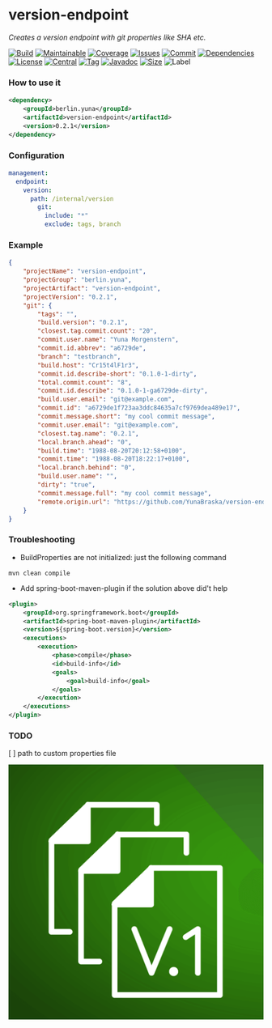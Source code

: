 # version-endpoint
*Creates a version endpoint with git properties like SHA etc.*

[![Build][build_shield]][build_link]
[![Maintainable][maintainable_shield]][maintainable_link]
[![Coverage][coverage_shield]][coverage_link]
[![Issues][issues_shield]][issues_link]
[![Commit][commit_shield]][commit_link]
[![Dependencies][dependency_shield]][dependency_link]
[![License][license_shield]][license_link]
[![Central][central_shield]][central_link]
[![Tag][tag_shield]][tag_link]
[![Javadoc][javadoc_shield]][javadoc_link]
[![Size][size_shield]][size_shield]
![Label][label_shield]

[build_shield]: https://img.shields.io/travis/YunaBraska/version-endpoint/master?style=flat-square
[build_link]: https://travis-ci.org/YunaBraska/version-endpoint
[maintainable_shield]: https://img.shields.io/codeclimate/maintainability/YunaBraska/version-endpoint?style=flat-square
[maintainable_link]: https://codeclimate.com/github/YunaBraska/version-endpoint/maintainability
[coverage_shield]: https://img.shields.io/codecov/c/github/YunaBraska/version-endpoint?style=flat-square
[coverage_link]: https://codecov.io/gh/YunaBraska/version-endpoint?branch=master
[issues_shield]: https://img.shields.io/github/issues/YunaBraska/version-endpoint?style=flat-square
[issues_link]: https://github.com/YunaBraska/version-endpoint/commits/master
[commit_shield]: https://img.shields.io/github/last-commit/YunaBraska/version-endpoint?style=flat-square
[commit_link]: https://github.com/YunaBraska/version-endpoint/issues
[license_shield]: https://img.shields.io/github/license/YunaBraska/version-endpoint?style=flat-square
[license_link]: https://github.com/YunaBraska/version-endpoint/blob/master/LICENSE
[dependency_shield]: https://img.shields.io/librariesio/github/YunaBraska/version-endpoint?style=flat-square
[dependency_link]: https://libraries.io/github/YunaBraska/version-endpoint
[central_shield]: https://img.shields.io/maven-central/v/berlin.yuna/version-endpoint?style=flat-square
[central_link]:https://search.maven.org/artifact/berlin.yuna/version-endpoint
[tag_shield]: https://img.shields.io/github/v/tag/YunaBraska/version-endpoint?style=flat-square
[tag_link]: https://github.com/YunaBraska/version-endpoint/releases
[javadoc_shield]: https://javadoc.io/badge2/berlin.yuna/version-endpoint/javadoc.svg?style=flat-square
[javadoc_link]: https://javadoc.io/doc/berlin.yuna/version-endpoint
[size_shield]: https://img.shields.io/github/repo-size/YunaBraska/version-endpoint?style=flat-square
[label_shield]: https://img.shields.io/badge/Yuna-QueenInside-blueviolet?style=flat-square
[gitter_shield]: https://img.shields.io/gitter/room/YunaBraska/nats-streaming-server-embedded?style=flat-square
[gitter_link]: https://gitter.im/nats-streaming-server-embedded/Lobby

### How to use it
```xml
<dependency>
    <groupId>berlin.yuna</groupId>
    <artifactId>version-endpoint</artifactId>
    <version>0.2.1</version>
</dependency>
```

### Configuration
```yaml
management:
  endpoint:
    version:
      path: /internal/version
        git:
          include: "*"
          exclude: tags, branch
```

### Example
```json
{
    "projectName": "version-endpoint",
    "projectGroup": "berlin.yuna",
    "projectArtifact": "version-endpoint",
    "projectVersion": "0.2.1",
    "git": {
        "tags": "",
        "build.version": "0.2.1",
        "closest.tag.commit.count": "20",
        "commit.user.name": "Yuna Morgenstern",
        "commit.id.abbrev": "a6729de",
        "branch": "testbranch",
        "build.host": "Cr15t4lF1r3",
        "commit.id.describe-short": "0.1.0-1-dirty",
        "total.commit.count": "8",
        "commit.id.describe": "0.1.0-1-ga6729de-dirty",
        "build.user.email": "git@example.com",
        "commit.id": "a6729de1f723aa3ddc84635a7cf9769dea489e17",
        "commit.message.short": "my cool commit message",
        "commit.user.email": "git@example.com",
        "closest.tag.name": "0.2.1",
        "local.branch.ahead": "0",
        "build.time": "1988-08-20T20:12:58+0100",
        "commit.time": "1988-08-20T18:22:17+0100",
        "local.branch.behind": "0",
        "build.user.name": "",
        "dirty": "true",
        "commit.message.full": "my cool commit message",
        "remote.origin.url": "https://github.com/YunaBraska/version-endpoint.git"
    }
}
```

### Troubleshooting
* BuildProperties are not initialized: just the following command 
```shell script
mvn clean compile
```

* Add spring-boot-maven-plugin if the solution above did't help 
```xml
<plugin>
    <groupId>org.springframework.boot</groupId>
    <artifactId>spring-boot-maven-plugin</artifactId>
    <version>${spring-boot.version}</version>
    <executions>
        <execution>
            <phase>compile</phase>
            <id>build-info</id>
            <goals>
                <goal>build-info</goal>
            </goals>
        </execution>
    </executions>
</plugin>                
```

### TODO
[ ] path to custom properties file

![logo](logo.png "logo")
